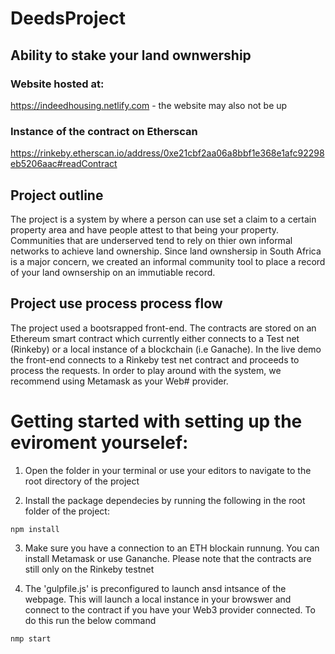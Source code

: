 # DeedsProject

## Ability to stake your land ownwership

### Website hosted at:

 https://indeedhousing.netlify.com - the website may also not be up
 
### Instance of the contract on Etherscan

 https://rinkeby.etherscan.io/address/0xe21cbf2aa06a8bbf1e368e1afc92298eb5206aac#readContract
 
## Project outline

The project is a system by where a person can use set a claim to a certain property area and have people attest to that being your property. Communities that are underserved tend to rely on thier own informal networks to achieve land ownership. Since land ownshersip in South Africa is a major concern, we created an informal community tool to place a record of your land ownsership on an immutiable record.

## Project use process process flow
 
 The project used a bootsrapped front-end. The contracts are stored on an Ethereum smart contract which currently either connects to a Test net (Rinkeby) or a local instance of a blockchain (i.e Ganache). In the live demo the front-end connects to a Rinkeby test net contract and proceeds to process the requests. In order to play around with the system, we recommend using Metamask as your Web# provider. 
 
 # Getting started with setting up the eviroment yourselef:

1. Open the folder in your terminal or use your editors to navigate to the root directory of the project

2. Install the package dependecies by running the following in the root folder of the project:
```
npm install
```
3. Make sure you have a connection to an ETH blockain runnung. You can install Metamask or use Gananche. Please note that the contracts are still only on the Rinkeby testnet

4. The 'gulpfile.js' is preconfigured to launch ansd intsance of the webpage. This will launch a local instance in your browswer and connect to the contract if you have your Web3 provider connected. To do this run the below command
```
nmp start
```


